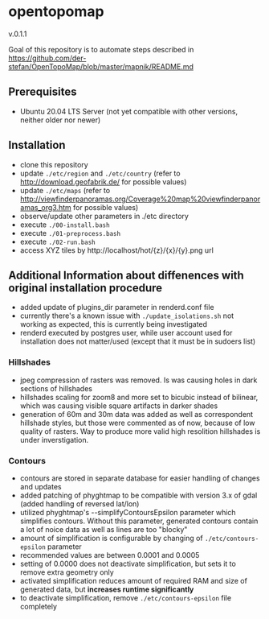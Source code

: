 # opentopomap

v.0.1.1

Goal of this repository is to automate steps described in https://github.com/der-stefan/OpenTopoMap/blob/master/mapnik/README.md

## Prerequisites

- Ubuntu 20.04 LTS Server (not yet compatible with other versions, neither older nor newer)

## Installation

- clone this repository
- update `./etc/region` and `./etc/country` (refer to http://download.geofabrik.de/ for possible values)
- update `./etc/maps` (refer to http://viewfinderpanoramas.org/Coverage%20map%20viewfinderpanoramas_org3.htm for possible values)
- observe/update other parameters in ./etc directory
- execute `./00-install.bash`
- execute `./01-preprocess.bash`
- execute `./02-run.bash`
- access XYZ tiles by http://localhost/hot/{z}/{x}/{y}.png url

## Additional Information about diffenences with original installation procedure

- added update of plugins_dir parameter in renderd.conf file
- currently there's a known issue with `./update_isolations.sh` not working as expected, this is currently being investigated
- renderd executed by postgres user, while user account used for installation does not matter/used (except that it must be in sudoers list)

### Hillshades

- jpeg compression of rasters was removed. Is was causing holes in dark sections of hillshades
- hillshades scaling for zoom8 and more set to bicubic instead of bilinear, which was causing visible square artifacts in darker shades
- generation of 60m and 30m data was added as well as correspondent hillshade styles, but those were commented as of now, because of low quality of rasters. Way to produce more valid high resolition hillshades is under inverstigation.

### Contours

- contours are stored in separate database for easier handling of changes and updates
- added patching of phyghtmap to be compatible with version 3.x of gdal (added handling of reversed lat/lon)
- utilized phyghtmap's --simplifyContoursEpsilon parameter which simplifies contours. Without this parameter, generated contours contain a lot of noice data as well as lines are too "blocky"
- аmount of simplification is configurable by changing of `./etc/contours-epsilon` parameter
- recommended values are between 0.0001 and 0.0005
- setting of 0.0000 does not deactivate simplification, but sets it to remove extra geometry only
- activated simplification reduces amount of required RAM and size of generated data, but **increases runtime significantly**
- to deactivate simplification, remove `./etc/contours-epsilon` file completely
